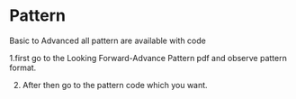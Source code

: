 # Pattern

Basic to Advanced all pattern are available with code


   1.first go to the Looking Forward-Advance Pattern pdf and observe pattern format.

 2. After then go to the pattern code which you want.

